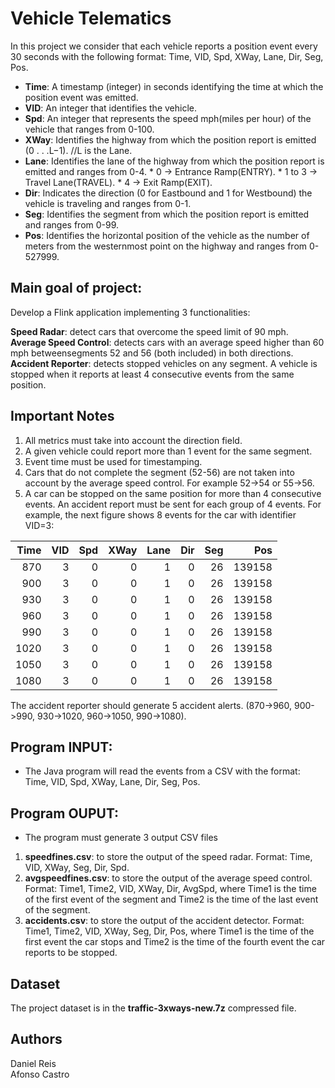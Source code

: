 # Vehicle Telematics

In this project we consider that each vehicle reports a position event every 30 seconds with the following format: Time, VID, Spd, XWay, Lane, Dir, Seg, Pos.

* __Time__: A timestamp (integer) in seconds identifying the time at which the position event was emitted.
* __VID__: An integer that identifies the vehicle.
* __Spd__: An integer that represents the speed mph(miles per hour) of the vehicle that ranges from 0-100.
* __XWay__: Identifies the highway from which the position report is emitted (0 . . .L−1). //L is the Lane.
* __Lane__: Identifies the lane of the highway from which the position report is emitted and ranges from 0-4.
        * 0 -> Entrance Ramp(ENTRY).
        * 1 to 3 -> Travel Lane(TRAVEL).
        * 4 -> Exit Ramp(EXIT).
* __Dir__: Indicates the direction (0 for Eastbound and 1 for Westbound) the vehicle is traveling and ranges from 0-1.
* __Seg__: Identifies the segment from which the position report is emitted and ranges from 0-99.
* __Pos__: Identifies the horizontal position of the vehicle as the number of meters from the westernmost point on the highway and ranges from 0-527999.

## Main goal of project:
Develop a Flink application implementing 3 functionalities:

__Speed Radar__: detect cars that overcome the speed limit of 90 mph.
__Average Speed Control__: detects cars with an average speed higher than 60 mph betweensegments 52 and 56 (both included) in both directions.
__Accident Reporter__: detects stopped vehicles on any segment. A vehicle is stopped when it reports at least 4 consecutive events from the same position.

## Important Notes

1. All metrics must take into account the direction field.
2. A given vehicle could report more than 1 event for the same segment.
3. Event time must be used for timestamping.
4. Cars that do not complete the segment (52-56) are not taken into account by the average speed control. For example 52->54  or 55->56. 
5. A car can be stopped on the same position for more than 4 consecutive events. An accident report must be sent for each group of 4 events. 
For example, the next figure shows 8 events for the car with identifier VID=3:


|Time   |VID   |Spd   |XWay   |Lane   |Dir   |Seg   |Pos   |
|------:|-----:|-----:|------:|------:|-----:|-----:|-----:|
|    870|     3|     0|      0|      1|     0|    26|139158|
|    900|     3|     0|      0|      1|     0|    26|139158|
|    930|     3|     0|      0|      1|     0|    26|139158|
|    960|     3|     0|      0|      1|     0|    26|139158|
|    990|     3|     0|      0|      1|     0|    26|139158|
|   1020|     3|     0|      0|      1|     0|    26|139158|
|   1050|     3|     0|      0|      1|     0|    26|139158|
|   1080|     3|     0|      0|      1|     0|    26|139158|
       
The accident reporter should generate 5 accident alerts. (870->960, 900->990, 930->1020, 960->1050, 990->1080).

## Program INPUT:
* The Java program will read the events from a CSV with the format: Time, VID, Spd, XWay, Lane, Dir, Seg, Pos.

## Program OUPUT:
* The program must generate 3 output CSV files
1. __speedfines.csv__: to store the output of the speed radar. Format: Time, VID, XWay, Seg, Dir, Spd.
2. __avgspeedfines.csv__: to store the output of the average speed control. Format: Time1, Time2, VID, XWay, Dir, AvgSpd, where Time1 is the time of the first event of the segment and Time2 is the time of the last event of the segment.
2. __accidents.csv__: to store the output of the accident detector. Format: Time1, Time2, VID, XWay, Seg, Dir, Pos, where Time1 is the time of the first event the car stops and Time2 is the time of the fourth event the car reports to be stopped.
 
 ## Dataset
 The project dataset is in the **traffic-3xways-new.7z** compressed file.
 
 ## Authors
 Daniel Reis<br>
 Afonso Castro
 
